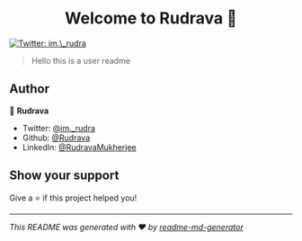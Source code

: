 <h1 align="center">Welcome to Rudrava 👋</h1>
<p>
  <a href="https://twitter.com/im.\_rudra" target="_blank">
    <img alt="Twitter: im.\_rudra" src="https://img.shields.io/twitter/follow/im.\_rudra.svg?style=social" />
  </a>
</p>

> Hello this is a user readme

## Author

👤 **Rudrava**

* Twitter: [@im.\_rudra](https://twitter.com/im.\_rudra)
* Github: [@Rudrava](https://github.com/Rudrava)
* LinkedIn: [@RudravaMukherjee](https://linkedin.com/in/RudravaMukherjee)

## Show your support

Give a ⭐️ if this project helped you!

***
_This README was generated with ❤️ by [readme-md-generator](https://github.com/kefranabg/readme-md-generator)_